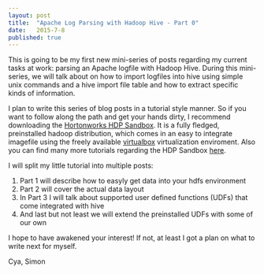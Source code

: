 ```yaml
---
layout: post
title:  "Apache Log Parsing with Hadoop Hive - Part 0"
date:   2015-7-8
published: true
---
```


<p class="intro"><span class="dropcap">T</span>his is going to be my first new mini-series of posts regarding my current tasks at work: parsing an Apache logfile with Hadoop Hive. During this mini-series, we will talk about on how to import logfiles into hive using simple unix commands and a hive import file table and how to extract specific kinds of information.</p>

I plan to write this series of blog posts in a tutorial style manner. So if you want to follow along the path and get your hands dirty, I recommend downloading the [Hortonworks HDP Sandbox][hdp download]. It is a fully fledged, preinstalled hadoop distribution, which comes in an easy to integrate imagefile using the freely available [virtualbox][virtualbox] virtualization enviroment. Also you can find many more tutorials regarding the HDP Sandbox [here][HDP Tutorials].

I will split my little tutorial into multiple posts:
1. Part 1 will describe how to easyly get data into your hdfs environment
2. Part 2 will cover the actual data layout
3. In Part 3 I will talk about supported user defined functions (UDFs) that come integrated with hive
4. And last but not least we will extend the preinstalled UDFs with some of our own

I hope to have awakened your interest! If not, at least I got a plan on what to write next for myself.

Cya, Simon

[hdp download]: http://hortonworks.com/hdp/downloads/
[virtualbox]: https://www.virtualbox.org/wiki/Downloads
[HDP Tutorials]: http://hortonworks.com/tutorials/